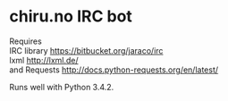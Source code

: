 # chiru.no IRC bot 

Requires<br>
IRC library https://bitbucket.org/jaraco/irc<br>
lxml http://lxml.de/<br>
and Requests http://docs.python-requests.org/en/latest/<br>

Runs well with Python 3.4.2.
